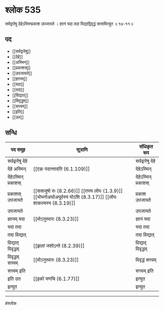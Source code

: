 # श्लोक 535

सर्वद्वारेषु देहेऽस्मिन्प्रकाश उपजायते ।
ज्ञानं यदा तदा विद्याद्विवृद्धं सत्त्वमित्युत ॥ १४-११॥


## पद 

- [[सर्वद्वारेषु]]
- [[देहे]]
- [[अस्मिन्]]
- [[प्रकाशस्]]
- [[उपजायते]]
- [[ज्ञानम्]]
- [[यदा]]
- [[तदा]]
- [[विद्यात्]]
- [[विवृद्धम्]]
- [[सत्त्वम्]]
- [[इति]]
- [[उत]]

## सन्धि

| पद समूह | सूत्राणि | संधिकृत रूप |
| ----- | ----- | ----- |
| सर्वद्वारेषु देहे |  | सर्वद्वारेषु देहे |
| देहे अस्मिन् |  [[एङः पदान्तादति (6.1.109)]] | देहेऽस्मिन् |
| देहेऽस्मिन् प्रकाशस् |  | देहेऽस्मिन् प्रकाशस् |
| प्रकाशस् उपजायते |  [[ससजुषो रुः (8.2.66)]] [[तस्य लोपः (1.3.9)]] [[भोभगोअघोअपूर्वस्य योऽशि (8.3.17)]] [[लोपः शाकल्यस्य (8.3.19)]] | प्रकाश उपजायते |
| उपजायते |  | उपजायते |
| ज्ञानम् यदा |  [[मोऽनुस्वारः (8.3.23)]] | ज्ञानं यदा |
| यदा तदा |  | यदा तदा |
| तदा विद्यात् |  | तदा विद्यात् |
| विद्यात् विवृद्धम् |  [[झलां जशोऽन्ते (8.2.39)]] | विद्याद् विवृद्धम् |
| विवृद्धम् सत्त्वम् |  [[मोऽनुस्वारः (8.3.23)]] | विवृद्धं सत्त्वम् |
| सत्त्वम् इति |  | सत्त्वम् इति |
| इति उत |  [[इको यणचि (6.1.77)]] | इत्युत |
| इत्युत |  | इत्युत |


---

#श्लोक